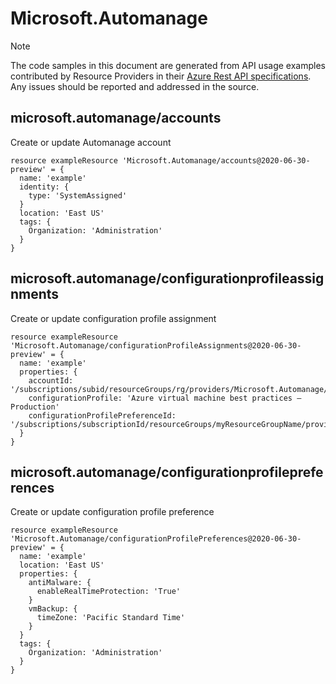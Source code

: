 # Microsoft.Automanage
  
> [!NOTE]
> The code samples in this document are generated from API usage examples contributed by Resource Providers in their [Azure Rest API specifications](https://github.com/Azure/azure-rest-api-specs). Any issues should be reported and addressed in the source.


## microsoft.automanage/accounts

Create or update Automanage account
```bicep
resource exampleResource 'Microsoft.Automanage/accounts@2020-06-30-preview' = {
  name: 'example'
  identity: {
    type: 'SystemAssigned'
  }
  location: 'East US'
  tags: {
    Organization: 'Administration'
  }
}
```

## microsoft.automanage/configurationprofileassignments

Create or update configuration profile assignment
```bicep
resource exampleResource 'Microsoft.Automanage/configurationProfileAssignments@2020-06-30-preview' = {
  name: 'example'
  properties: {
    accountId: '/subscriptions/subid/resourceGroups/rg/providers/Microsoft.Automanage/accounts/AutomanageAccount'
    configurationProfile: 'Azure virtual machine best practices – Production'
    configurationProfilePreferenceId: '/subscriptions/subscriptionId/resourceGroups/myResourceGroupName/providers/Microsoft.Automanage/configurationProfilePreferences/defaultProfilePreference'
  }
}
```

## microsoft.automanage/configurationprofilepreferences

Create or update configuration profile preference
```bicep
resource exampleResource 'Microsoft.Automanage/configurationProfilePreferences@2020-06-30-preview' = {
  name: 'example'
  location: 'East US'
  properties: {
    antiMalware: {
      enableRealTimeProtection: 'True'
    }
    vmBackup: {
      timeZone: 'Pacific Standard Time'
    }
  }
  tags: {
    Organization: 'Administration'
  }
}
```
